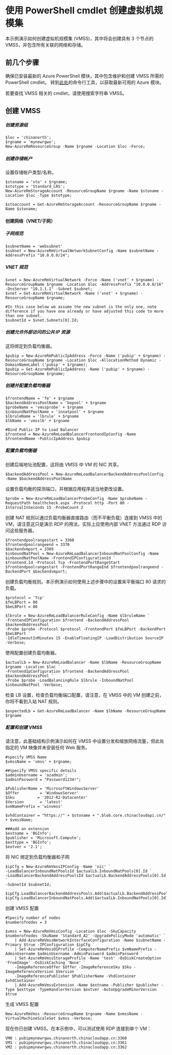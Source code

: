 <properties
	pageTitle="使用 PowerShell cmdlet 创建虚拟机规模集 | Azure"
	description="开始使用 Azure PowerShell cmdlet 来创建和管理你的第一个 Azure 虚拟机规模集"
	services="virtual-machines-windows"
	documentationCenter=""
	authors="danielsollondon"
	manager="guybo"
	editor=""
	tags="azure-resource-manager"/>

<tags
	ms.service="virtual-machines-windows"
	ms.workload="infrastructure-services"
	ms.tgt_pltfrm="na"
	ms.devlang="na"
	ms.topic="article"
	ms.date="03/30/2016"
	wacn.date="10/17/2016"
	ms.author="danielsollondon"/>

# 使用 PowerShell cmdlet 创建虚拟机规模集

本示例演示如何创建虚拟机规模集 (VMSS)，其中将会创建具有 3 个节点的 VMSS，并包含所有关联的网络和存储。

## 前几个步骤
确保已安装最新的 Azure PowerShell 模块，其中包含维护和创建 VMSS 所需的 PowerShell cmdlet。
转到[此处](http://aka.ms/webpi-azps)的命令行工具，以获取最新可用的 Azure 模块。

若要查找 VMSS 相关的 cmdlet，请使用搜索字符串 VMSS。

## 创建 VMSS

##### 创建资源组

	$loc = 'chinanorth';
	$rgname = 'mynewrgwu';
	New-AzureRmResourceGroup -Name $rgname -Location $loc -Force;

##### 创建存储帐户

设置存储帐户类型/名称。

	$stoname = 'sto' + $rgname;
	$stotype = 'Standard_LRS';
	New-AzureRmStorageAccount -ResourceGroupName $rgname -Name $stoname -Location $loc -Type $stotype;

	$stoaccount = Get-AzureRmStorageAccount -ResourceGroupName $rgname -Name $stoname;

#### 创建网络（VNET/子网）

##### 子网规范

	$subnetName = 'websubnet'
	$subnet = New-AzureRmVirtualNetworkSubnetConfig -Name $subnetName -AddressPrefix "10.0.0.0/24";

##### VNET 规范

	$vnet = New-AzureRmVirtualNetwork -Force -Name ('vnet' + $rgname) -ResourceGroupName $rgname -Location $loc -AddressPrefix "10.0.0.0/16" -DnsServer "10.1.1.1" -Subnet $subnet;
	$vnet = Get-AzureRmVirtualNetwork -Name ('vnet' + $rgname) -ResourceGroupName $rgname;

	#In this case below we assume the new subnet is the only one, note difference if you have one already or have adjusted this code to more than one subnet.
	$subnetId = $vnet.Subnets[0].Id;

##### 创建允许外部访问的公共 IP 资源

这将绑定到负载均衡器。

	$pubip = New-AzureRmPublicIpAddress -Force -Name ('pubip' + $rgname) -ResourceGroupName $rgname -Location $loc -AllocationMethod Dynamic -DomainNameLabel ('pubip' + $rgname);
	$pubip = Get-AzureRmPublicIpAddress -Name ('pubip' + $rgname) -ResourceGroupName $rgname;

##### 创建并配置负载均衡器

	$frontendName = 'fe' + $rgname
	$backendAddressPoolName = 'bepool' + $rgname
	$probeName = 'vmssprobe' + $rgname
	$inboundNatPoolName = 'innatpool' + $rgname
	$lbruleName = 'lbrule' + $rgname
	$lbName = 'vmsslb' + $rgname

	#Bind Public IP to Load Balancer
	$frontend = New-AzureRmLoadBalancerFrontendIpConfig -Name $frontendName -PublicIpAddress $pubip

##### 配置负载均衡器
创建后端地址池配置，这将由 VMSS 中 VM 的 NIC 共享。

	$backendAddressPool = New-AzureRmLoadBalancerBackendAddressPoolConfig -Name $backendAddressPoolName

设置负载均衡的探测端口，并根据应用程序适当地更改设置。

	$probe = New-AzureRmLoadBalancerProbeConfig -Name $probeName -RequestPath healthcheck.aspx -Protocol http -Port 80 -IntervalInSeconds 15 -ProbeCount 2

创建 NAT 规则以通过负载均衡器直接路由（而不平衡负载）连接到 VMSS 中的 VM，请注意这只是演示 RDP 的用法，实际上应使用内部 VNET 方法通过 RDP 访问这些服务器。

	$frontendpoolrangestart = 3360
	$frontendpoolrangeend = 3370
	$backendvmport = 3389
	$inboundNatPool = New-AzureRmLoadBalancerInboundNatPoolConfig -Name $inboundNatPoolName -FrontendIPConfigurationId `
	$frontend.Id -Protocol Tcp -FrontendPortRangeStart $frontendpoolrangestart -FrontendPortRangeEnd $frontendpoolrangeend -BackendPort $backendvmport;

创建负载均衡规则。本示例演示如何使用上述步骤中的设置来平衡端口 80 请求的负载。

	$protocol = 'Tcp'
	$feLBPort = 80
	$beLBPort = 80

	$lbrule = New-AzureRmLoadBalancerRuleConfig -Name $lbruleName `
	-FrontendIPConfiguration $frontend -BackendAddressPool $backendAddressPool `
	-Probe $probe -Protocol $protocol -FrontendPort $feLBPort -BackendPort $beLBPort `
	-IdleTimeoutInMinutes 15 -EnableFloatingIP -LoadDistribution SourceIP -Verbose;

使用配置创建负载均衡器。

	$actualLb = New-AzureRmLoadBalancer -Name $lbName -ResourceGroupName $rgname -Location $loc `
	-FrontendIpConfiguration $frontend -BackendAddressPool $backendAddressPool `
	-Probe $probe -LoadBalancingRule $lbrule -InboundNatPool $inboundNatPool -Verbose;

检查 LB 设置，检查负载均衡端口配置，请注意，在 VMSS 中的 VM 创建之前，你将不看到入站 NAT 规则。

	$expectedLb = Get-AzureRmLoadBalancer -Name $lbName -ResourceGroupName $rgname

##### 配置和创建 VMSS

请注意，此基础结构示例演示如何在 VMSS 中设置分发和缩放网络流量，但此处指定的 VM 映像并未安装任何 Web 服务。

	#specify VMSS Name
	$vmssName = 'vmss' + $rgname;

	##specify VMSS specific details
	$adminUsername = 'azadmin';
	$adminPassword = "Password1234!";

	$PublisherName = 'MicrosoftWindowsServer'
	$Offer         = 'WindowsServer'
	$Sku          = '2012-R2-Datacenter'
	$Version       = 'latest'
	$vmNamePrefix = 'winvmss'

	$vhdContainer = "https://" + $stoname + ".blob.core.chinacloudapi.cn/" + $vmssName;

	###add an extension
	$extname = 'BGInfo';
	$publisher = 'Microsoft.Compute';
	$exttype = 'BGInfo';
	$extver = '2.1';

将 NIC 绑定到负载均衡器和子网

	$ipCfg = New-AzureRmVmssIPConfig -Name 'nic' `
	-LoadBalancerInboundNatPoolsId $actualLb.InboundNatPools[0].Id `
	-LoadBalancerBackendAddressPoolsId $actualLb.BackendAddressPools[0].Id `
	-SubnetId $subnetId;

	$ipCfg.LoadBalancerBackendAddressPools.Add($actualLb.BackendAddressPools[0].Id);
	$ipCfg.LoadBalancerInboundNatPools.Add($actualLb.InboundNatPools[0].Id);

创建 VMSS 配置

	#Specify number of nodes
	$numberofnodes = 3

	$vmss = New-AzureRmVmssConfig -Location $loc -SkuCapacity $numberofnodes -SkuName 'Standard_A2' -UpgradePolicyMode 'automatic' `
		| Add-AzureRmVmssNetworkInterfaceConfiguration -Name $subnetName -Primary $true -IPConfiguration $ipCfg `
		| Set-AzureRmVmssOSProfile -ComputerNamePrefix $vmNamePrefix -AdminUsername $adminUsername -AdminPassword $adminPassword `
		| Set-AzureRmVmssStorageProfile -Name 'test' -OsDiskCreateOption 'FromImage' -OsDiskCaching 'None' `
		-ImageReferenceOffer $Offer -ImageReferenceSku $Sku -ImageReferenceVersion $Version `
		-ImageReferencePublisher $PublisherName -VhdContainer $vhdContainer `
		| Add-AzureRmVmssExtension -Name $extname -Publisher $publisher -Type $exttype -TypeHandlerVersion $extver -AutoUpgradeMinorVersion $true

生成 VMSS 配置

	New-AzureRmVmss -ResourceGroupName $rgname -Name $vmssName -VirtualMachineScaleSet $vmss -Verbose;

现在你已创建 VMSS。在本示例中，可以测试使用 RDP 连接到单个 VM：

	VM0 : pubipmynewrgwu.chinanorth.chinacloudapp.cn:3360
	VM1 : pubipmynewrgwu.chinanorth.chinacloudapp.cn:3361
	VM2 : pubipmynewrgwu.chinanorth.chinacloudapp.cn:3362

<!---HONumber=Mooncake_0425_2016-->